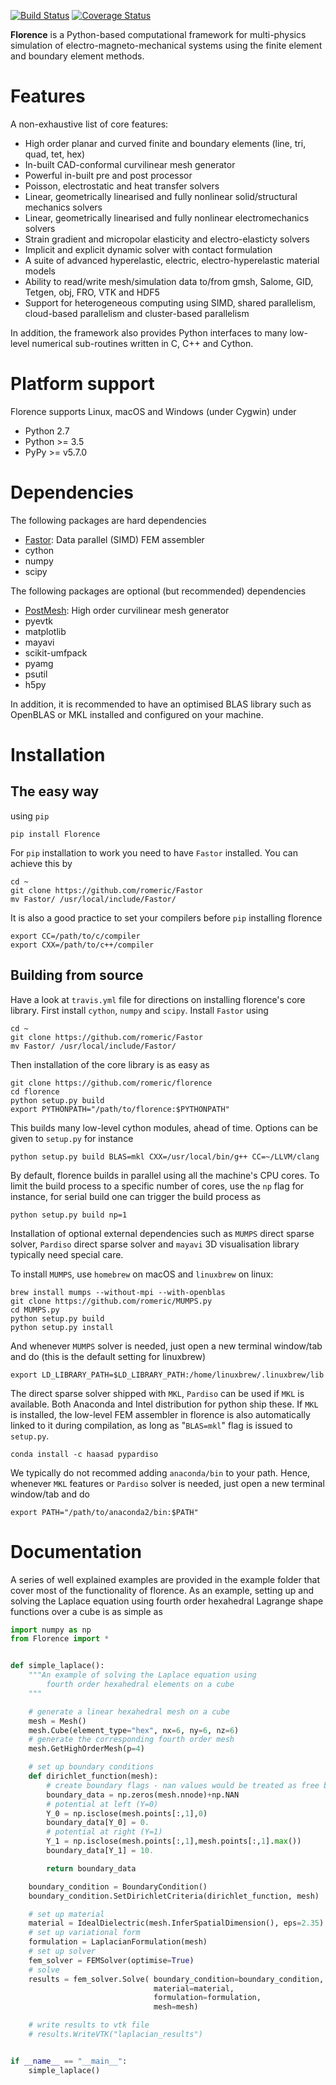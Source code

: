 [![Build Status](https://travis-ci.com/romeric/florence.svg?token=HFW6d19YsYpKDNwvtqDr&branch=master)](https://travis-ci.com/romeric/florence)
[![Coverage Status](https://coveralls.io/repos/github/romeric/florence/badge.svg?branch=master&service=github)](https://coveralls.io/github/romeric/florence?branch=master)

**Florence** is a Python-based computational framework for multi-physics simulation of electro-magneto-mechanical systems using the finite element and boundary element methods.

# Features
A non-exhaustive list of core features:
- High order planar and curved finite and boundary elements (line, tri, quad, tet, hex)
- In-built CAD-conformal curvilinear mesh generator
- Powerful in-built pre and post processor
- Poisson, electrostatic and heat transfer solvers
- Linear, geometrically linearised and fully nonlinear solid/structural mechanics solvers
- Linear, geometrically linearised and fully nonlinear electromechanics solvers
- Strain gradient and micropolar elasticity and electro-elasticty solvers
- Implicit and explicit dynamic solver with contact formulation
- A suite of advanced hyperelastic, electric, electro-hyperelastic material models
- Ability to read/write mesh/simulation data to/from gmsh, Salome, GID, Tetgen, obj, FRO, VTK and HDF5
- Support for heterogeneous computing using SIMD, shared parallelism, cloud-based parallelism and cluster-based parallelism

In addition, the framework also provides Python interfaces to many low-level numerical sub-routines written in C, C++ and Cython.

# Platform support
Florence supports Linux, macOS and Windows (under Cygwin) under
- Python 2.7
- Python >= 3.5
- PyPy >= v5.7.0


# Dependencies
The following packages are hard dependencies
- [Fastor](https://github.com/romeric/Fastor):          Data parallel (SIMD) FEM assembler
- cython
- numpy
- scipy

The following packages are optional (but recommended) dependencies
- [PostMesh](https://github.com/romeric/PostMesh):      High order curvilinear mesh generator
- pyevtk
- matplotlib
- mayavi
- scikit-umfpack
- pyamg
- psutil
- h5py

In addition, it is recommended to have an optimised BLAS library such as OpenBLAS or MKL installed and configured on your machine.

# Installation
## The easy way
using `pip`

```
pip install Florence
```

For `pip` installation to work you need to have `Fastor` installed. You can achieve this by

```
cd ~
git clone https://github.com/romeric/Fastor
mv Fastor/ /usr/local/include/Fastor/
```

It is also a good practice to set your compilers before `pip` installing florence

```
export CC=/path/to/c/compiler
export CXX=/path/to/c++/compiler
```

## Building from source
Have a look at `travis.yml` file for directions on installing florence's core library. First install `cython`, `numpy` and `scipy`. Install `Fastor` using

```
cd ~
git clone https://github.com/romeric/Fastor
mv Fastor/ /usr/local/include/Fastor/
```

Then installation of the core library is as easy as

```
git clone https://github.com/romeric/florence
cd florence
python setup.py build
export PYTHONPATH="/path/to/florence:$PYTHONPATH"
```

This builds many low-level cython modules, ahead of time. Options can be given to `setup.py` for instance

```
python setup.py build BLAS=mkl CXX=/usr/local/bin/g++ CC=~/LLVM/clang
```

By default, florence builds in parallel using all the machine's CPU cores. To limit the build process to a specific number of cores, use the `np` flag for instance, for serial build one can trigger the build process as

```
python setup.py build np=1
```

Installation of optional external dependencies such as `MUMPS` direct sparse solver, `Pardiso` direct sparse solver and `mayavi` 3D visualisation library typically need special care.

To install `MUMPS`, use `homebrew` on macOS and `linuxbrew` on linux:

```
brew install mumps --without-mpi --with-openblas
git clone https://github.com/romeric/MUMPS.py
cd MUMPS.py
python setup.py build
python setup.py install
```

And whenever `MUMPS` solver is needed, just open a new terminal window/tab and do (this is the default setting for linuxbrew)
```
export LD_LIBRARY_PATH=$LD_LIBRARY_PATH:/home/linuxbrew/.linuxbrew/lib
```

The direct sparse solver shipped with `MKL`, `Pardiso` can be used if `MKL` is available. Both Anaconda and Intel distribution for python ship these.
If `MKL` is installed, the low-level FEM assembler in florence is also automatically linked to it during compilation, as long as "`BLAS=mkl`" flag is issued to `setup.py`.

```shell
conda install -c haasad pypardiso
```
We typically do not recommed adding `anaconda/bin` to your path. Hence, whenever `MKL` features or `Pardiso` solver is needed, just open a new terminal window/tab and do

```
export PATH="/path/to/anaconda2/bin:$PATH"
```

# Documentation
A series of well explained examples are provided in the example folder that cover most of the functionality of florence. As an example, setting up and solving the Laplace equation using fourth order hexahedral Lagrange shape functions over a cube is as simple as

~~~python
import numpy as np
from Florence import *


def simple_laplace():
    """An example of solving the Laplace equation using
        fourth order hexahedral elements on a cube
    """

    # generate a linear hexahedral mesh on a cube
    mesh = Mesh()
    mesh.Cube(element_type="hex", nx=6, ny=6, nz=6)
    # generate the corresponding fourth order mesh
    mesh.GetHighOrderMesh(p=4)

    # set up boundary conditions
    def dirichlet_function(mesh):
        # create boundary flags - nan values would be treated as free boundary
        boundary_data = np.zeros(mesh.nnode)+np.NAN
        # potential at left (Y=0)
        Y_0 = np.isclose(mesh.points[:,1],0)
        boundary_data[Y_0] = 0.
        # potential at right (Y=1)
        Y_1 = np.isclose(mesh.points[:,1],mesh.points[:,1].max())
        boundary_data[Y_1] = 10.

        return boundary_data

    boundary_condition = BoundaryCondition()
    boundary_condition.SetDirichletCriteria(dirichlet_function, mesh)

    # set up material
    material = IdealDielectric(mesh.InferSpatialDimension(), eps=2.35)
    # set up variational form
    formulation = LaplacianFormulation(mesh)
    # set up solver
    fem_solver = FEMSolver(optimise=True)
    # solve
    results = fem_solver.Solve( boundary_condition=boundary_condition,
                                material=material,
                                formulation=formulation,
                                mesh=mesh)

    # write results to vtk file
    # results.WriteVTK("laplacian_results")


if __name__ == "__main__":
    simple_laplace()
~~~